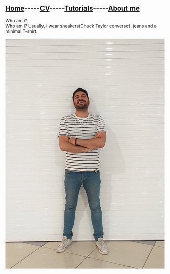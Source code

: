 ## [Home](README.md)-----[CV](cv.md)-----[Tutorials](Tutorials.md)-----[About me](Aboutme.md)
Who am i?
<br/>
Who am i?
Usually, i wear sneakers(Chuck Taylor converse), jeans and a minimal T-shirt.
<div>
  <img src="img/aboutme.png">
</div>
